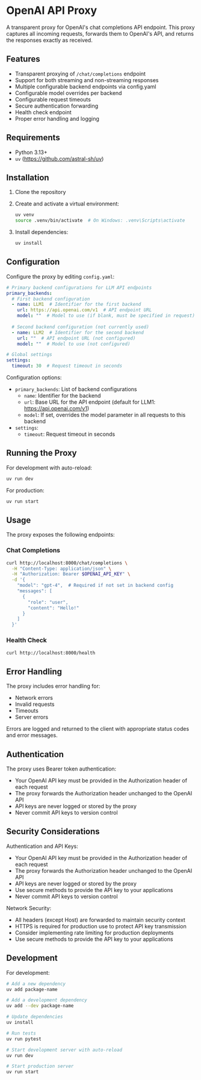 # OpenAI API Proxy

A transparent proxy for OpenAI's chat completions API endpoint. This proxy captures all incoming requests, forwards them to OpenAI's API, and returns the responses exactly as received.

## Features

- Transparent proxying of `/chat/completions` endpoint
- Support for both streaming and non-streaming responses
- Multiple configurable backend endpoints via config.yaml
- Configurable model overrides per backend
- Configurable request timeouts
- Secure authentication forwarding
- Health check endpoint
- Proper error handling and logging

## Requirements

- Python 3.13+
- `uv` (https://github.com/astral-sh/uv)

## Installation

1. Clone the repository

2. Create and activate a virtual environment:
   ```bash
   uv venv
   source .venv/bin/activate  # On Windows: .venv\Scripts\activate
   ```

3. Install dependencies:
   ```bash
   uv install
   ```

## Configuration

Configure the proxy by editing `config.yaml`:

```yaml
# Primary backend configurations for LLM API endpoints
primary_backends:
  # First backend configuration
  - name: LLM1  # Identifier for the first backend
    url: https://api.openai.com/v1  # API endpoint URL
    model: ""  # Model to use (if blank, must be specified in request)
  
  # Second backend configuration (not currently used)
  - name: LLM2  # Identifier for the second backend
    url: ""  # API endpoint URL (not configured)
    model: ""  # Model to use (not configured)

# Global settings
settings:
  timeout: 30  # Request timeout in seconds
```

Configuration options:
- `primary_backends`: List of backend configurations
  - `name`: Identifier for the backend
  - `url`: Base URL for the API endpoint (default for LLM1: https://api.openai.com/v1)
  - `model`: If set, overrides the model parameter in all requests to this backend
- `settings`:
  - `timeout`: Request timeout in seconds

## Running the Proxy

For development with auto-reload:
```bash
uv run dev
```

For production:
```bash
uv run start
```

## Usage

The proxy exposes the following endpoints:

### Chat Completions

```bash
curl http://localhost:8000/chat/completions \
  -H "Content-Type: application/json" \
  -H "Authorization: Bearer $OPENAI_API_KEY" \
  -d '{
    "model": "gpt-4",  # Required if not set in backend config
    "messages": [
      {
        "role": "user",
        "content": "Hello!"
      }
    ]
  }'
```

### Health Check

```bash
curl http://localhost:8000/health
```

## Error Handling

The proxy includes error handling for:
- Network errors
- Invalid requests
- Timeouts
- Server errors

Errors are logged and returned to the client with appropriate status codes and error messages.

## Authentication

The proxy uses Bearer token authentication:
- Your OpenAI API key must be provided in the Authorization header of each request
- The proxy forwards the Authorization header unchanged to the OpenAI API
- API keys are never logged or stored by the proxy
- Never commit API keys to version control

## Security Considerations

Authentication and API Keys:
- Your OpenAI API key must be provided in the Authorization header of each request
- The proxy forwards the Authorization header unchanged to the OpenAI API
- API keys are never logged or stored by the proxy
- Use secure methods to provide the API key to your applications
- Never commit API keys to version control

Network Security:
- All headers (except Host) are forwarded to maintain security context
- HTTPS is required for production use to protect API key transmission
- Consider implementing rate limiting for production deployments
- Use secure methods to provide the API key to your applications

## Development

For development:

```bash
# Add a new dependency
uv add package-name

# Add a development dependency
uv add --dev package-name

# Update dependencies
uv install

# Run tests
uv run pytest

# Start development server with auto-reload
uv run dev

# Start production server
uv run start
```
